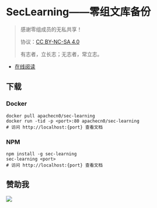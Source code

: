 # SecLearning——零组文库备份

> 感谢零组成员的无私共享！
> 
> 协议：[CC BY-NC-SA 4.0](http://creativecommons.org/licenses/by-nc-sa/4.0/)
> 
> 有志者，立长志；无志者，常立志。

* [在线阅读](https://seclearn.flygon.net)
## 下载

### Docker

```
docker pull apachecn0/sec-learning
docker run -tid -p <port>:80 apachecn0/sec-learning
# 访问 http://localhost:{port} 查看文档
```

### NPM

```
npm install -g sec-learning
sec-learning <port>
# 访问 http://localhost:{port} 查看文档
```

## 赞助我

![](https://img-blog.csdnimg.cn/20200112005920729.png)

